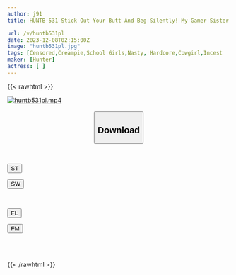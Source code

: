 ```yaml
---
author: j91
title: HUNTB-531 Stick Out Your Butt And Beg Silently! My Gamer Sister Is So Absorbed In The Game That She Ignores Me. I Got Mad And Touched My Little Sister's Dick, But She Ignored Me! But I Think I Actually Felt It...

url: /v/huntb531pl
date: 2023-12-08T02:15:00Z
image: "huntb531pl.jpg"
tags: [Censored,Creampie,School Girls,Nasty, Hardcore,Cowgirl,Incest	 ]
maker: [Hunter]
actress: [ ]
---
```



{{< rawhtml >}}

<div class="video" data-videoid="Gj3eL3ddzQulJY">
    <a href="javascript:;">
        <img src="/v/huntb531pl/huntb531pl.jpg" width="WIDTH" height="HEIGHT" alt="huntb531pl.mp4" loading="lazy">
    </a>
</div>

<script type="text/javascript" src="https://j91.asia/asset/on-demand-st.js"></script>

<br>
  <link rel="stylesheet" href="https://j91.asia/asset/bs5.css">
  
  <center>
  <button class="btn btn-primary" type="button" data-bs-toggle="collapse" data-bs-target=".multi-collapse" aria-expanded="false" aria-controls="multiCollapseExample1 multiCollapseExample2"><h2>Download</h2></button></center>
</p>
<div class="row">
  <div class="col">
    <div class="collapse multi-collapse" id="multiCollapseExample1">
      <div class="card card-body">
	      	      <br>
<div class="buttons">  
<p><a href="https://streamtape.to/v/Gj3eL3ddzQulJY" target="_blank"><button class="btn-hover color-3"><i class="fa fa-download"></i> ST</button></a></p>
<p><a href="https://flaswish.com/4ku41uzj5xi1" target="_blank"><button class="btn-hover color-2"><i class="fa fa-download"></i> SW</button></a></p></div>
    </div>
  </div>
</div>
  <div class="col">
    <div class="collapse multi-collapse" id="multiCollapseExample2">
      <div class="card card-body">
	      <br>
<div class="buttons">
<p><a href="javascript:;" target="_blank"><button class="btn-hover color-9"><i class="fa fa-download"></i> FL</button></a></p>
<p><a href="javascript:;" target="_blank"><button class="btn-hover color-8"><i class="fa fa-download"></i> FM</button></a></p></div>
<br><br>
      </div>
    </div>
  </div>
</div>

{{< /rawhtml >}}
